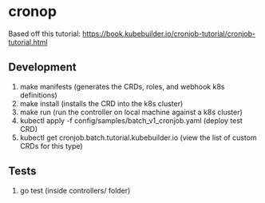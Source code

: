 # cronop
Based off this tutorial: https://book.kubebuilder.io/cronjob-tutorial/cronjob-tutorial.html

## Development
1. make manifests (generates the CRDs, roles, and webhook k8s definitions)
2. make install (installs the CRD into the k8s cluster)
3. make run (run the controller on local machine against a k8s cluster)
4. kubectl apply -f config/samples/batch_v1_cronjob.yaml (deploy test CRD)
5. kubectl get cronjob.batch.tutorial.kubebuilder.io (view the list of custom CRDs for this type)

## Tests
1. go test (inside controllers/ folder)
